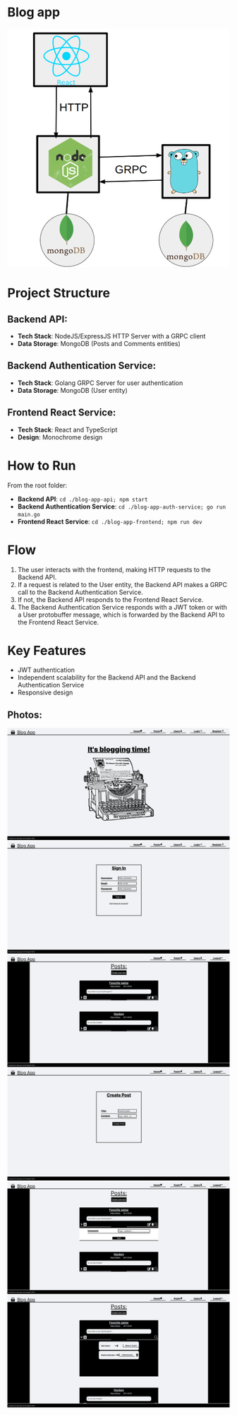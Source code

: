 # Blog app

![Alt text](./readmePhotos/arch.png)

# Project Structure

## Backend API:
- **Tech Stack**: NodeJS/ExpressJS HTTP Server with a GRPC client
- **Data Storage**: MongoDB (Posts and Comments entities)

## Backend Authentication Service:
- **Tech Stack**: Golang GRPC Server for user authentication
- **Data Storage**: MongoDB (User entity)

## Frontend React Service:
- **Tech Stack**: React and TypeScript
- **Design**: Monochrome design

# How to Run

From the root folder:

- **Backend API**: `cd ./blog-app-api; npm start`
- **Backend Authentication Service**: `cd ./blog-app-auth-service; go run main.go`
- **Frontend React Service**: `cd ./blog-app-frontend; npm run dev`

# Flow

1. The user interacts with the frontend, making HTTP requests to the Backend API.
2. If a request is related to the User entity, the Backend API makes a GRPC call to the Backend Authentication Service.
3. If not, the Backend API responds to the Frontend React Service.
4. The Backend Authentication Service responds with a JWT token or with a User protobuffer message, which is forwarded by the Backend API to the Frontend React Service.

# Key Features

- JWT authentication
- Independent scalability for the Backend API and the Backend Authentication Service
- Responsive design


## Photos:

![Alt text](./readmePhotos/home.png)
![Alt text](./readmePhotos/login.png)
![Alt text](./readmePhotos/posts1.png)
![Alt text](./readmePhotos/postCreate1.png)
![Alt text](./readmePhotos/posts2.png)
![Alt text](./readmePhotos/comments.png)